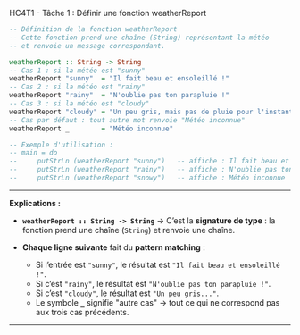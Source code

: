 HC4T1 - Tâche 1 : Définir une fonction weatherReport
```haskell
-- Définition de la fonction weatherReport
-- Cette fonction prend une chaîne (String) représentant la météo
-- et renvoie un message correspondant.

weatherReport :: String -> String
-- Cas 1 : si la météo est "sunny"
weatherReport "sunny"  = "Il fait beau et ensoleillé !"
-- Cas 2 : si la météo est "rainy"
weatherReport "rainy"  = "N'oublie pas ton parapluie !"
-- Cas 3 : si la météo est "cloudy"
weatherReport "cloudy" = "Un peu gris, mais pas de pluie pour l'instant !"
-- Cas par défaut : tout autre mot renvoie "Météo inconnue"
weatherReport _        = "Météo inconnue"

-- Exemple d'utilisation :
-- main = do
--     putStrLn (weatherReport "sunny")   -- affiche : Il fait beau et ensoleillé !
--     putStrLn (weatherReport "rainy")   -- affiche : N'oublie pas ton parapluie !
--     putStrLn (weatherReport "snowy")   -- affiche : Météo inconnue
```

---

 **Explications :**

* **`weatherReport :: String -> String`**
  → C’est la **signature de type** : la fonction prend une chaîne (`String`) et renvoie une chaîne.

* **Chaque ligne suivante** fait du **pattern matching** :

  * Si l’entrée est `"sunny"`, le résultat est `"Il fait beau et ensoleillé !"`.
  * Si c’est `"rainy"`, le résultat est `"N'oublie pas ton parapluie !"`.
  * Si c’est `"cloudy"`, le résultat est `"Un peu gris..."`.
  * Le symbole **`_`** signifie "autre cas" → tout ce qui ne correspond pas aux trois cas précédents.

---

